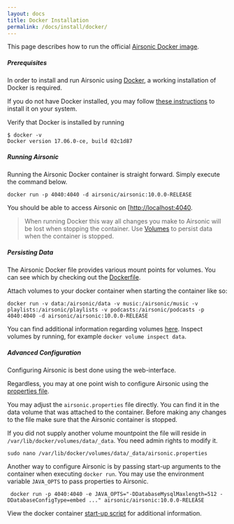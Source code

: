 ```yaml
---
layout: docs
title: Docker Installation
permalink: /docs/install/docker/
---
```


This page describes how to run the official [Airsonic Docker image](https://hub.docker.com/r/airsonic/airsonic/). 

##### Prerequisites

In order to install and run Airsonic using [Docker](https://www.docker.com/), a working installation of Docker is required. 

If you do not have Docker installed, you may follow [these instructions](https://docs.docker.com/engine/installation/) to install it on your system. 

Verify that Docker is installed by running 

    $ docker -v
    Docker version 17.06.0-ce, build 02c1d87

##### Running Airsonic

Running the Airsonic Docker container is straight forward. Simply execute the command below.

    docker run -p 4040:4040 -d airsonic/airsonic:10.0.0-RELEASE

You should be able to access Airsonic on [[http://localhost:4040](http://localhost:4040).

> When running Docker this way all changes you make to Airsonic will be lost when stopping the container. Use [Volumes](#persisting_data) to persist data when the container is stopped. 

##### Persisting Data <a name="persisting_data"></a>

The Airsonic Docker file provides various mount points for volumes. You can see which by checking out the [Dockerfile](https://github.com/airsonic/airsonic/blob/master/install/docker/Dockerfile).

Attach volumes to your docker container when starting the container like so: 

    docker run -v data:/airsonic/data -v music:/airsonic/music -v playlists:/airsonic/playlists -v podcasts:/airsonic/podcasts -p 4040:4040 -d airsonic/airsonic:10.0.0-RELEASE

You can find additional information regarding volumes [here](https://docs.docker.com/engine/admin/volumes/volumes/). Inspect volumes by running, for example `docker volume inspect data`. 

##### Advanced Configuration

Configuring Airsonic is best done using the web-interface. 

Regardless, you may at one point wish to configure Airsonic using the [properties file](../../configure/airsonic-properties). 

You may adjust the `airsonic.properties` file directly. You can find it in the data volume that was attached to the container. Before making any changes to the file make sure that the Airsonic container is stopped. 

If you did not supply another volume mountpoint the file will reside in `/var/lib/docker/volumes/data/_data`. You need admin rights to modify it. 

    sudo nano /var/lib/docker/volumes/data/_data/airsonic.properties 

Another way to configure Airsonic is by passing start-up arguments to the container when executing `docker run`. You may use the environment variable `JAVA_OPTS` to pass properties to Airsonic.

     docker run -p 4040:4040 -e JAVA_OPTS="-DDatabaseMysqlMaxlength=512 -DDatabaseConfigType=embed ..." airsonic/airsonic:10.0.0-RELEASE

View the docker container [start-up script](https://github.com/airsonic/airsonic/blob/master/install/docker/run.sh) for additional information.
